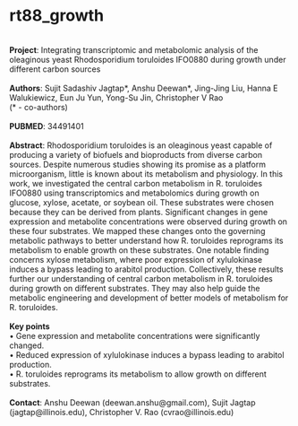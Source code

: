 # rt88_growth
<br>
<b>Project</b>: Integrating transcriptomic and metabolomic analysis of the oleaginous yeast Rhodosporidium toruloides IFO0880 during growth under different carbon sources <br><br>
<b>Authors</b>: Sujit Sadashiv Jagtap*, Anshu Deewan*, Jing-Jing Liu, Hanna E Walukiewicz, Eun Ju Yun, Yong-Su Jin, Christopher V Rao <br>
(* - co-authors) <br> <br> 
<b>PUBMED</b>: 34491401 <br> <br> 
<b>Abstract</b>: Rhodosporidium toruloides is an oleaginous yeast capable of producing a variety of biofuels and bioproducts from diverse carbon sources. Despite numerous studies showing its promise as a platform microorganism, little is known about its metabolism and physiology. In this work, we investigated the central carbon metabolism in R. toruloides IFO0880 using transcriptomics and metabolomics during growth on glucose, xylose, acetate, or soybean oil. These substrates were chosen because they can be derived from plants. Significant changes in gene expression and metabolite concentrations were observed during growth on these four substrates. We mapped these changes onto the governing metabolic pathways to better understand how R. toruloides reprograms its metabolism to enable growth on these substrates. One notable finding concerns xylose metabolism, where poor expression of xylulokinase induces a bypass leading to arabitol production. Collectively, these results further our understanding of central carbon metabolism in R. toruloides during growth on different substrates. They may also help guide the metabolic engineering and development of better models of metabolism for R. toruloides.
<br><br>
<b>Key points</b> <br>• Gene expression and metabolite concentrations were significantly changed.<br>• Reduced expression of xylulokinase induces a bypass leading to arabitol production.<br>• R. toruloides reprograms its metabolism to allow growth on different substrates.
<br><br>
<b>Contact</b>: Anshu Deewan (deewan.anshu@gmail.com), Sujit Jagtap (jagtap@illinois.edu), Christopher V. Rao (cvrao@illinois.edu)
